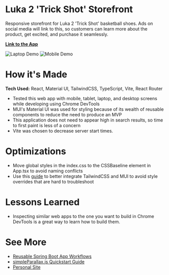 # Luka 2 'Trick Shot' Storefront

Responsive storefront for Luka 2 'Trick Shot' basketball shoes. Ads on social media will link to this, so customers can learn more about the product, get excited, and purchase it seamlessly.

**[Link to the App](https://shanewidanagama.github.io/trick-shot-ecommerce-client/)**

![Laptop Demo](https://i.imgur.com/gBkGto7.gif)
![Mobile Demo](https://i.imgur.com/OWdKBQ2.gif)

# How it's Made

**Tech Used:** React, Material UI, TailwindCSS, TypeScript, Vite, React Router

- Tested this web app with mobile, tablet, laptop, and desktop screens while developing using Chrome DevTools
- MUI's Material UI was used for styling because of its wealth of reusable components to reduce the need to produce an MVP
- This application does not need to appear high in search results, so time to first paint is less of a concern
- Vite was chosen to decrease server start times.

# Optimizations
- Move global styles in the index.css to the CSSBaseline element in App.tsx to avoid naming conflicts
- Use this [guide](https://mui.com/material-ui/guides/interoperability/#tailwind-css) to better integrate TailwindCSS and MUI to avoid style overrides that are hard to troubleshoot

# Lessons Learned

- Inspecting similar web apps to the one you want to build in Chrome DevTools is a great way to learn how to build them.

# See More
- [Reusable Spring Boot App Workflows](https://github.com/kevdev424/spring-petclinic)
- [simpleParallax.js Quickstart Guide](https://github.com/shanewidanagama/SimpleParallax.js-analysis)
- [Personal Site](https://github.com/shanewidanagama/shanewidanagama.github.io)
